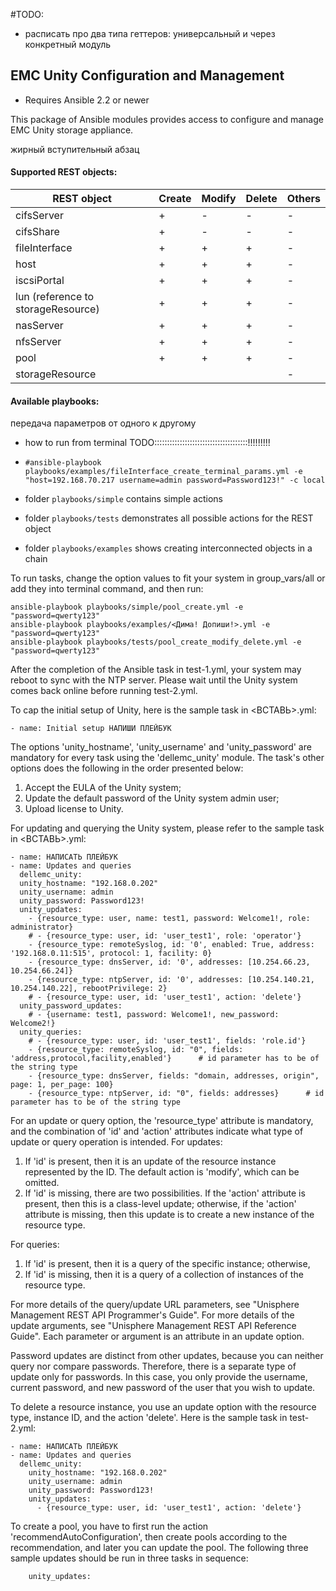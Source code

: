 #TODO:
* расписать про два типа геттеров: универсальный и 
через конкретный модуль

## EMC Unity Configuration and Management

- Requires Ansible 2.2 or newer

This package of Ansible modules provides access to configure and manage EMC Unity storage appliance.

жирный вступительный абзац

#### Supported REST objects:

| REST object      | Create  | Modify  | Delete  | Others  |
|------------------|---------|---------|---------|---------|
| cifsServer       |    +    |    -    |    -    |    -    |
| cifsShare        |    +    |    -    |    -    |    -    |
| fileInterface    |    +    |    +    |    +    |    -    |
| host             |    +    |    +    |    +    |    -    |
| iscsiPortal      |    +    |    +    |    +    |    -    |
| lun (reference to storageResource)  |    +    |    +    |    +    |    -    |
| nasServer        |    +    |    +    |    +    |    -    |
| nfsServer        |    +    |    +    |    +    |    -    |
| pool             |    +    |    +    |    +    |    -    |
| storageResource  |         |         |         |    -    |

#### Available playbooks:


 передача параметров от одного к другому
* how to run from terminal TODO:::::::::::::::::::::::::::::::::::::!!!!!!!!!
* `#ansible-playbook playbooks/examples/fileInterface_create_terminal_params.yml -e "host=192.168.70.217 username=admin password=Password123!" -c local`

* folder `playbooks/simple` contains simple actions
* folder `playbooks/tests` demonstrates all possible actions for the REST object
* folder `playbooks/examples` shows creating interconnected objects in a chain


To run tasks, change the option values to fit your system in group_vars/all or add they into terminal command, and then run:

    ansible-playbook playbooks/simple/pool_create.yml -e "password=qwerty123"
    ansible-playbook playbooks/examples/<Дима! Допиши!>.yml -e "password=qwerty123"
    ansible-playbook playbooks/tests/pool_create_modify_delete.yml -e "password=qwerty123"

After the completion of the Ansible task in test-1.yml, your system may reboot to sync with
the NTP server. Please wait until the Unity system comes back online before running test-2.yml.

To cap the initial setup of Unity, here is the sample task in <ВСТАВЬ>.yml:

    - name: Initial setup НАПИШИ ПЛЕЙБУК

The options 'unity_hostname', 'unity_username' and 'unity_password' are mandatory for every task using the 'dellemc_unity' module. 
The task's other options does the following in the order presented below:

1. Accept the EULA of the Unity system;
2. Update the default password of the Unity system admin user;
3. Upload license to Unity.

For updating and querying the Unity system, please refer to the sample task in <ВСТАВЬ>.yml:

    - name: НАПИСАТЬ ПЛЕЙБУК
    - name: Updates and queries
      dellemc_unity:
      unity_hostname: "192.168.0.202"
      unity_username: admin
      unity_password: Password123!
      unity_updates:
        - {resource_type: user, name: test1, password: Welcome1!, role: administrator}
        # - {resource_type: user, id: 'user_test1', role: 'operator'}
        - {resource_type: remoteSyslog, id: '0', enabled: True, address: '192.168.0.11:515', protocol: 1, facility: 0}
        - {resource_type: dnsServer, id: '0', addresses: [10.254.66.23, 10.254.66.24]}
        - {resource_type: ntpServer, id: '0', addresses: [10.254.140.21, 10.254.140.22], rebootPrivilege: 2}
        # - {resource_type: user, id: 'user_test1', action: 'delete'}
      unity_password_updates:
        # - {username: test1, password: Welcome1!, new_password: Welcome2!}
      unity_queries:
        # - {resource_type: user, id: 'user_test1', fields: 'role.id'}
        - {resource_type: remoteSyslog, id: "0", fields: 'address,protocol,facility,enabled'}      # id parameter has to be of the string type
        - {resource_type: dnsServer, fields: "domain, addresses, origin", page: 1, per_page: 100}
        - {resource_type: ntpServer, id: "0", fields: addresses}      # id parameter has to be of the string type

For an update or query option, the 'resource_type' attribute is mandatory, and the combination of 'id' and 'action' attributes indicate what type of update or query operation is intended. For updates:

1. If 'id' is present, then it is an update of the resource instance represented by the ID. The default action is 'modify', which can be omitted. 
2. If 'id' is missing, there are two possibilities. If the 'action' attribute is present, then this is a class-level update; otherwise, if the 'action' attribute is missing, then this update is to create a new instance of the resource type.

For queries:

1. If 'id' is present, then it is a query of the specific instance; otherwise, 
2. If 'id' is missing, then it is a query of a collection of instances of the resource type.

For more details of the query/update URL parameters, see "Unisphere Management REST API Programmer's Guide". For more details of the update arguments, see "Unisphere Management REST API Reference Guide". Each parameter or argument is an attribute in an update option.

Password updates are distinct from other updates, because you can neither query nor compare passwords. Therefore, there is a separate type of update only for passwords. In this case, you only provide the username, current password, and new password of the user that you wish to update.

To delete a resource instance, you use an update option with the resource type, instance ID, and the action 'delete'. Here is the sample task in test-2.yml:

    - name: НАПИСАТЬ ПЛЕЙБУК
    - name: Updates and queries
      dellemc_unity:
        unity_hostname: "192.168.0.202"
        unity_username: admin
        unity_password: Password123!
        unity_updates:
          - {resource_type: user, id: 'user_test1', action: 'delete'}

To create a pool, you have to first run the action 'recommendAutoConfiguration', then create pools according to the recommendation, and later you can update the pool. The following three sample updates should be run in three tasks in sequence:

        unity_updates:
